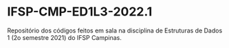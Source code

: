 # IFSP-CMP-ED1L3-2022.1
Repositório dos códigos feitos em sala na disciplina de Estruturas de Dados 1 (2o semestre 2021) do IFSP Campinas.
